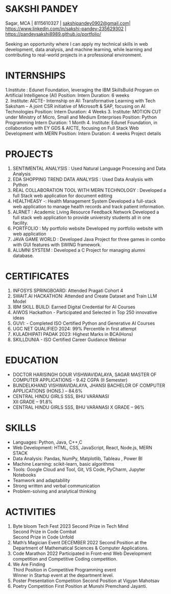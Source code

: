 # SAKSHI PANDEY 
Sagar, MCA | 8115610327 | sakshipandey0902@gmail.com| 
https://www.linkedin.com/in/sakshi-pandey-235629302 |  
https://pandeysakshi8989.github.io/portfolio/

Seeking an opportunity where I can apply my technical skills in web development, data 
analysis, and machine learning, while learning and contributing to real-world projects in a 
professional environment. 

# INTERNSHIPS 
1.Institute : Edunet Foundation, leveraging the IBM  SkillsBuild Program on Artificial Intelligence (AI) 
Position: Intern 
Duration: 6 weeks  
2. Institute: AICTE- Internship on AI: Transformative Learning with Tech Saksham – A joint CSR initiative of Microsoft & SAP, focusing on AI Technologies 
Position: Intern 
Duration: 4 Weeks 
3. Institute: MOTION CUT  under Ministry of Micro, Small and Medium Enterprises 
Position: Python Programming Intern 
Duration: 1 Month
4. Institute: Edunet Foundation, in collaboration with EY GDS & AICTE, focusing on Full Stack Web Development with MERN 
Position: Intern 
Duration: 4 weeks
Project details
# PROJECTS 
1. SENTIMENTAL ANALYSIS  : Used Natural Language Processing and Data Analysis 
2. EDA SHOPPING TREND DATA ANALYSIS : Used Data Analysis with Python
3. REAL COLLABORATION TOOL WITH MERN TECHNOLOGY : Developed a full Stack web application for document editing
4. HEALTHEASY -: Health Management System Developed a full-stack web application to manage health records and track patient information. 
5. ALRNET : Academic Living Resource Feedback Network  Developed a full stack web application to provide university students all in one facility. 
6. PORTFOLIO :  My portfolio website  Developed my portfolio website with web application
7. JAVA GAME WORLD : Developed Java Project for three games in combo with GUI features with SWING framework. 
8. ALUMNI SYSTEM : Developed a C Project for managing alumni database. 

# CERTIFICATES 
1. INFOSYS SPRINGBOARD: Attended Pragati Cohort 4
2. SWAIT.AI HACKATHON: Attended and Create Dataset and Train LLM Model
3. IBM SKILL BUILD: Earned Digital Credential for AI Courses 
4. AIWOS Hackathon -  Participated and Selected in Top 250 innovative ideas
5. GUVI: - Completed ISO Certified Python  and Generative AI  Courses
6. UGC NET QUALIFIED 2024: 99% Percentile in first attempt
7. KULADHIPATI PADAK 2023: Highest Marks in BCA(Hons)
8. SKILLDUNIA  - ISO Certified Career Guidance Webinar


# EDUCATION 
- DOCTOR HARISINGH GOUR VISHWAVIDALAYA, SAGAR 
MASTER OF COMPUTER APPLICATIONS - 9.42 CGPA (II Semester) 
- BUNDELKHAND VISHWAVIDALAYA, JHANSI 
BACHELOR OF COMPUTER APPLICATIONS (HONS.) – 84.6%  
- CENTRAL HINDU GIRLS SSS, BHU VARANASI  
XII GRADE – 91.8% 
- CENTRAL HINDU GIRLS SSS, BHU VARANASI 
X GRADE – 96% 

# SKILLS   
- Languages: Python, Java, C++,C
- Web Development: HTML, CSS, JavaScript, React, Node.js,  MERN STACK 
- Data Analysis: Pandas, NumPy, Matplotlib, Tableau , Power BI
- Machine Learning: scikit-learn, basic algorithms 
- Tools: Google Cloud and Tool, Git, VS Code, PyCharm, Jupyter Notebooks 
- Teamwork and adaptability 
- Strong written and verbal communication 
- Problem-solving and analytical thinking 

# ACTIVITIES 
1. Byte bloom Tech Fest 2023 
Second Prize in Tech Mind   
Second Prize in Code Combat  
Second Prize in Code Unfold  
2. Math’s Magician Event DECEMBER 2022 
Second Position at the Department of Mathematical Sciences & Computer Applications. 
3. Code Marathon 2022 
Participated in Front-end Web Development competition and Competitive Coding competition. 
4. We Are Finding  
Third Position in Competitive Programming event  
Winner in Startup event at the department level. 
5. Poster Presentation Competition 
Second Position at Vigyan Mahotsav 
6. Poetry Competition 
First Position at Munshi Premchand Jayanti.
